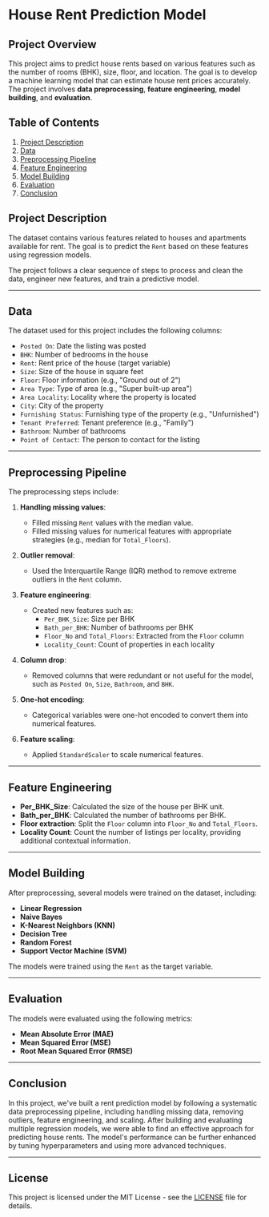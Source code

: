 
# House Rent Prediction Model

## Project Overview

This project aims to predict house rents based on various features such as the number of rooms (BHK), size, floor, and location. The goal is to develop a machine learning model that can estimate house rent prices accurately. The project involves **data preprocessing**, **feature engineering**, **model building**, and **evaluation**.

## Table of Contents

1. [Project Description](#project-description)
2. [Data](#data)
3. [Preprocessing Pipeline](#preprocessing-pipeline)
4. [Feature Engineering](#feature-engineering)
5. [Model Building](#model-building)
6. [Evaluation](#evaluation)
7. [Conclusion](#conclusion)

## Project Description

The dataset contains various features related to houses and apartments available for rent. The goal is to predict the `Rent` based on these features using regression models.

The project follows a clear sequence of steps to process and clean the data, engineer new features, and train a predictive model.

---

## Data

The dataset used for this project includes the following columns:
- `Posted On`: Date the listing was posted
- `BHK`: Number of bedrooms in the house
- `Rent`: Rent price of the house (target variable)
- `Size`: Size of the house in square feet
- `Floor`: Floor information (e.g., "Ground out of 2")
- `Area Type`: Type of area (e.g., "Super built-up area")
- `Area Locality`: Locality where the property is located
- `City`: City of the property
- `Furnishing Status`: Furnishing type of the property (e.g., "Unfurnished")
- `Tenant Preferred`: Tenant preference (e.g., "Family")
- `Bathroom`: Number of bathrooms
- `Point of Contact`: The person to contact for the listing

---

## Preprocessing Pipeline

The preprocessing steps include:

1. **Handling missing values**: 
   - Filled missing `Rent` values with the median value.
   - Filled missing values for numerical features with appropriate strategies (e.g., median for `Total_Floors`).

2. **Outlier removal**: 
   - Used the Interquartile Range (IQR) method to remove extreme outliers in the `Rent` column.

3. **Feature engineering**:
   - Created new features such as:
     - `Per_BHK_Size`: Size per BHK
     - `Bath_per_BHK`: Number of bathrooms per BHK
     - `Floor_No` and `Total_Floors`: Extracted from the `Floor` column
     - `Locality_Count`: Count of properties in each locality

4. **Column drop**:
   - Removed columns that were redundant or not useful for the model, such as `Posted On`, `Size`, `Bathroom`, and `BHK`.

5. **One-hot encoding**:
   - Categorical variables were one-hot encoded to convert them into numerical features.

6. **Feature scaling**:
   - Applied `StandardScaler` to scale numerical features.

---

## Feature Engineering

- **Per_BHK_Size**: Calculated the size of the house per BHK unit.
- **Bath_per_BHK**: Calculated the number of bathrooms per BHK.
- **Floor extraction**: Split the `Floor` column into `Floor_No` and `Total_Floors`.
- **Locality Count**: Count the number of listings per locality, providing additional contextual information.

---

## Model Building

After preprocessing, several models were trained on the dataset, including:

- **Linear Regression**
- **Naive Bayes**
- **K-Nearest Neighbors (KNN)**
- **Decision Tree**
- **Random Forest**
- **Support Vector Machine (SVM)**

The models were trained using the `Rent` as the target variable.

---

## Evaluation

The models were evaluated using the following metrics:

- **Mean Absolute Error (MAE)**
- **Mean Squared Error (MSE)**
- **Root Mean Squared Error (RMSE)**

---

## Conclusion

In this project, we've built a rent prediction model by following a systematic data preprocessing pipeline, including handling missing data, removing outliers, feature engineering, and scaling. After building and evaluating multiple regression models, we were able to find an effective approach for predicting house rents. The model's performance can be further enhanced by tuning hyperparameters and using more advanced techniques.

---

## License

This project is licensed under the MIT License - see the [LICENSE](LICENSE) file for details.

